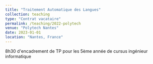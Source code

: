 ```yaml
---
title: "Traitement Automatique des Langues"
collection: teaching
type: "Contrat vacataire"
permalink: /teaching/2022-polytech
venue: "Polytech Nantes"
date: 2023-01-01
location: "Nantes, France"
---
```


8h30 d'encadrement de TP pour les 5ème année de cursus ingénieur informatique

